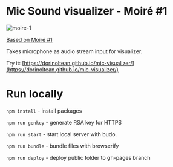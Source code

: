 # Mic Sound visualizer - Moiré #1  

![moire-1](http://imgur.com/st67ZqR.png)

[Based on Moiré #1](https://github.com/hughsk/moire-1)

Takes microphone as audio stream input for visualizer.

Try it: [https://dorinoltean.github.io/mic-visualizer/](https://dorinoltean.github.io/mic-visualizer/)

# Run locally

`npm install` - install packages 

`npm run genkey` - generate RSA key for HTTPS 

`npm run start` - start local server with budo. 

`npm run bundle` - bundle files with browserify 

`npm run deploy` - deploy public folder to gh-pages branch 